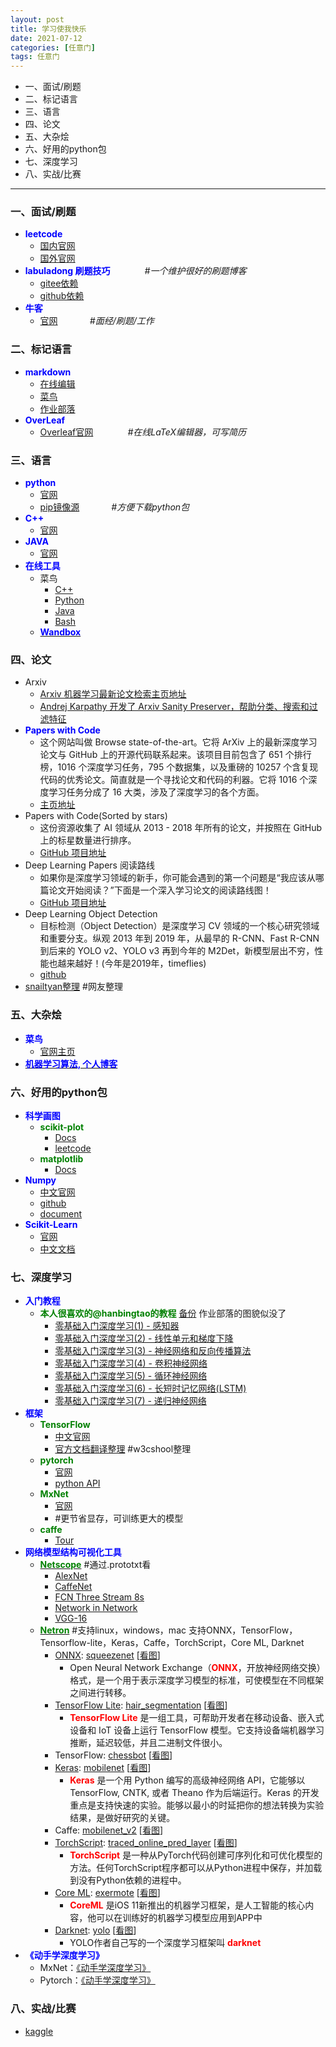 ```yaml
---
layout: post
title: 学习使我快乐
date: 2021-07-12
categories: [任意门]
tags: 任意门
---
```



- 一、面试/刷题
- 二、标记语言
- 三、语言
- 四、论文
- 五、大杂烩
- 六、好用的python包
- 七、深度学习
- 八、实战/比赛


---

### 一、面试/刷题

- **<font color=Blue> leetcode </font>**
  - [国内官网](https://leetcode-cn.com/)
  - [国外官网](https://leetcode.com/)
- **<font color=Blue>labuladong 刷题技巧</font>**  &nbsp;&nbsp;&nbsp;&nbsp;&nbsp;&nbsp;&nbsp;&nbsp;&nbsp;&nbsp;&nbsp;&nbsp; _#一个维护很好的刷题博客_
  - [gitee依赖](https://labuladong.gitee.io/algo/)
  - [github依赖](https://labuladong.github.io/algo/)
- **<font color=Blue>牛客</font>**
  - [官网](https://www.nowcoder.com/) &nbsp;&nbsp;&nbsp;&nbsp;&nbsp;&nbsp;&nbsp;&nbsp;&nbsp;&nbsp;&nbsp;&nbsp;_#面经/刷题/工作_

### 二、标记语言
  - **<font color=Blue>markdown</font>**
    - [在线编辑](https://tool.lu/markdown)
    - [菜鸟](https://www.runoob.com/markdown/md-tutorial.html)
    - [作业部落](https://www.zybuluo.com/mdeditor)
  - **<font color=Blue>OverLeaf</font>**
    - [Overleaf官网](https://www.overleaf.com/)  &nbsp;&nbsp;&nbsp;&nbsp;&nbsp;&nbsp;&nbsp;&nbsp;&nbsp;&nbsp;&nbsp;&nbsp; _#在线LaTeX编辑器，可写简历_

### 三、语言
  - **<font color=Blue>python</font>**
    - [官网](https://www.python.org/)
    - [pip镜像源](https://www.runoob.com/w3cnote/pip-cn-mirror.html)  &nbsp;&nbsp;&nbsp;&nbsp;&nbsp;&nbsp;&nbsp;&nbsp;&nbsp;&nbsp;&nbsp;&nbsp;_#方便下载python包_
  - **<font color=Blue>C++</font>**
    - [官网](https://isocpp.org/)
  - **<font color=Blue>JAVA</font>**
    - [官网](https://developer.oracle.com/java/)
  - **<font color=Blue>在线工具</font>**
    - 菜鸟 
      - [C++](https://c.runoob.com/compile/12)
      - [Python](https://c.runoob.com/compile/9)
      - [Java](https://c.runoob.com/compile/10)
      - [Bash](https://c.runoob.com/compile/18)
    - [**<font color=Blue>Wandbox</font>**](https://wandbox.org/) 


### 四、论文
- Arxiv
  - [Arxiv 机器学习最新论文检索主页地址](https://arxiv.org/list/stat.ML/recent?ref=bestofml.com)
  - [Andrej Karpathy 开发了 Arxiv Sanity Preserver，帮助分类、搜索和过滤特征](http://www.arxiv-sanity.com/?ref=bestofml.com)
- **<font color=blue>Papers with Code</font>**
  - 这个网站叫做 Browse state-of-the-art。它将 ArXiv 上的最新深度学习论文与 GitHub 上的开源代码联系起来。该项目目前包含了 651 个排行榜，1016 个深度学习任务，795 个数据集，以及重磅的 10257 个含复现代码的优秀论文。简直就是一个寻找论文和代码的利器。它将 1016 个深度学习任务分成了 16 大类，涉及了深度学习的各个方面。
  - [主页地址](https://paperswithcode.com/sota)
- Papers with Code(Sorted by stars)
  - 这份资源收集了 AI 领域从 2013 - 2018 年所有的论文，并按照在 GitHub 上的标星数量进行排序。
  - [GitHub 项目地址](https://github.com/zziz/pwc)
- Deep Learning Papers 阅读路线
  - 如果你是深度学习领域的新手，你可能会遇到的第一个问题是“我应该从哪篇论文开始阅读？”下面是一个深入学习论文的阅读路线图！
  - [GitHub 项目地址](https://github.com/floodsung/Deep-Learning-Papers-Reading-Roadmap)
- Deep Learning Object Detection
  - 目标检测（Object Detection）是深度学习 CV 领域的一个核心研究领域和重要分支。纵观 2013 年到 2019 年，从最早的 R-CNN、Fast R-CNN 到后来的 YOLO v2、YOLO v3 再到今年的 M2Det，新模型层出不穷，性能也越来越好！(今年是2019年，timeflies)
  - [github](https://github.com/hoya012/deep_learning_object_detection)
- [snailtyan整理](https://github.com/SnailTyan/deep-learning-papers-translation) #网友整理

### 五、大杂烩
  - **<font color=Blue>菜鸟</font>** 
    - [官网主页](https://www.runoob.com/)
  - [**<font color=Blue>机器学习算法, 个人博客</font>**](https://feisky.xyz/machine-learning/)

### 六、好用的python包
  - **<font color=Blue>科学画图</font>** 
    - **<font color=green>scikit-plot</font>**
      - [Docs](https://scikit-plot.readthedocs.io/en/stable/index.html)
      - [leetcode](https://github.com/reiinakano/scikit-plot)
    - **<font color=green>matplotlib</font>**
      - [Docs](https://matplotlib.org/stable/contents.html)
  - **<font color=Blue>Numpy</font>** 
    - [中文官网](https://www.numpy.org.cn/)
    - [github](https://github.com/numpy/numpy)
    - [document](https://numpy.org/doc/)
  - **<font color=blue>Scikit-Learn</font>**
    - [官网](https://link.zhihu.com/?target=https%3A//scikit-learn.org/stable/index.html) 
    - [中文文档](https://link.zhihu.com/?target=http%3A//sklearn.apachecn.org/%23/)

### 七、深度学习
  - **<font color=Blue>入门教程</font>** 
    - **<font color=green>本人很喜欢的@hanbingtao的教程</font>** [备份](https://cdn.jsdelivr.net/gh/it-ebooks-0/it-ebooks-2017-07to11/%E9%9B%B6%E5%9F%BA%E7%A1%80%E5%85%A5%E9%97%A8%E6%B7%B1%E5%BA%A6%E5%AD%A6%E4%B9%A0%EF%BC%88hanbingtao%EF%BC%89.pdf) 作业部落的图貌似没了
      - [零基础入门深度学习(1) - 感知器](https://zybuluo.com/hanbingtao/note/433855)
      - [零基础入门深度学习(2) - 线性单元和梯度下降](https://www.zybuluo.com/hanbingtao/note/448086)
      - [零基础入门深度学习(3) - 神经网络和反向传播算法](https://www.zybuluo.com/hanbingtao/note/476663)
      - [零基础入门深度学习(4) - 卷积神经网络](https://www.zybuluo.com/hanbingtao/note/485480)
      - [零基础入门深度学习(5) - 循环神经网络](https://zybuluo.com/hanbingtao/note/541458)
      - [零基础入门深度学习(6) - 长短时记忆网络(LSTM)](https://zybuluo.com/hanbingtao/note/581764)
      - [零基础入门深度学习(7) - 递归神经网络](https://zybuluo.com/hanbingtao/note/626300)
  - **<font color=Blue>框架</font>** 
    - **<font color=green>TensorFlow</font>** 
      - [中文官网](https://tensorflow.google.cn/)
      - [官方文档翻译整理](https://www.w3cschool.cn/tensorflow_python/)  #w3cshool整理
    - **<font color=green>pytorch</font>** 
      - [官网](https://pytorch.org/)
      - [python API](https://pytorch.org/docs/stable/index.html) 
    - **<font color=green>MxNet</font>** 
      - [官网](https://mxnet.apache.org/versions/1.8.0/)  
      - #更节省显存，可训练更大的模型
    - **<font color=green>caffe</font>**
      - [Tour](https://caffe.berkeleyvision.org/tutorial/)
  - **<font color=Blue>网络模型结构可视化工具</font>**
    - [**<font color=green>Netscope</font>**](http://ethereon.github.io/netscope/quickstart.html)   #通过.prototxt看
      - [AlexNet](http://ethereon.github.io/netscope/#/preset/alexnet) 
      - [CaffeNet](http://ethereon.github.io/netscope/#/preset/caffenet)
      - [FCN Three Stream 8s](http://ethereon.github.io/netscope/#/preset/fcn-8s-pascal)
      - [Network in Network](http://ethereon.github.io/netscope/#/preset/nin)
      - [VGG-16](http://ethereon.github.io/netscope/#/preset/vgg-16)
    - [**<font color=green>Netron</font>**](https://netron.app/)  #支持linux，windows，mac 支持ONNX，TensorFlow，Tensorflow-lite，Keras，Caffe，TorchScript，Core ML, Darknet
      - [ONNX](https://github.com/onnx/tutorials): [squeezenet](https://media.githubusercontent.com/media/onnx/models/master/vision/classification/squeezenet/model/squeezenet1.0-3.onnx) [[看图](https://netron.app/?url=https://media.githubusercontent.com/media/onnx/models/master/vision/classification/squeezenet/model/squeezenet1.0-3.onnx)] 
        - Open Neural Network Exchange（**<font color=red>ONNX</font>**，开放神经网络交换）格式，是一个用于表示深度学习模型的标准，可使模型在不同框架之间进行转移。
      - [TensorFlow Lite](https://www.tensorflow.org/lite/guide): [hair_segmentation](https://raw.githubusercontent.com/google/mediapipe/master/mediapipe/models/hair_segmentation.tflite) [[看图](https://netron.app/?url=https://raw.githubusercontent.com/google/mediapipe/master/mediapipe/models/hair_segmentation.tflite)]
        -  **<font color=red>TensorFlow Lite</font>** 是一组工具，可帮助开发者在移动设备、嵌入式设备和 IoT 设备上运行 TensorFlow 模型。它支持设备端机器学习推断，延迟较低，并且二进制文件很小。
      - TensorFlow: [chessbot](https://raw.githubusercontent.com/srom/chessbot/master/model/chessbot.pb) [[看图](https://netron.app/?url=https://raw.githubusercontent.com/srom/chessbot/master/model/chessbot.pb)]
      - [Keras](https://keras.io/zh/): [mobilenet](https://raw.githubusercontent.com/aio-libs/aiohttp-demos/master/demos/imagetagger/tests/data/mobilenet.h5) [[看图](https://netron.app/?url=https://raw.githubusercontent.com/aio-libs/aiohttp-demos/master/demos/imagetagger/tests/data/mobilenet.h5)]
        - **<font color=red>Keras</font>** 是一个用 Python 编写的高级神经网络 API，它能够以 TensorFlow, CNTK, 或者 Theano 作为后端运行。Keras 的开发重点是支持快速的实验。能够以最小的时延把你的想法转换为实验结果，是做好研究的关键。
      - Caffe: [mobilenet_v2](https://raw.githubusercontent.com/shicai/MobileNet-Caffe/master/mobilenet_v2.caffemodel) [[看图](https://netron.app/?url=https://raw.githubusercontent.com/shicai/MobileNet-Caffe/master/mobilenet_v2.caffemodel)]
      - [TorchScript](https://pytorch.org/docs/stable/jit.html): [traced_online_pred_layer](https://raw.githubusercontent.com/ApolloAuto/apollo/master/modules/prediction/data/traced_online_pred_layer.pt) [[看图](https://netron.app/?url=https://raw.githubusercontent.com/ApolloAuto/apollo/master/modules/prediction/data/traced_online_pred_layer.pt)]
        - **<font color=red>TorchScript</font>** 是一种从PyTorch代码创建可序列化和可优化模型的方法。任何TorchScript程序都可以从Python进程中保存，并加载到没有Python依赖的进程中。 
      - [Core ML](https://developer.apple.com/documentation/coreml): [exermote](https://raw.githubusercontent.com/Lausbert/Exermote/master/ExermoteInference/ExermoteCoreML/ExermoteCoreML/Model/Exermote.mlmodel) [[看图](https://netron.app/?url=https://raw.githubusercontent.com/Lausbert/Exermote/master/ExermoteInference/ExermoteCoreML/ExermoteCoreML/Model/Exermote.mlmodel)]
        -  **<font color=red>CoreML</font>** 是iOS 11新推出的机器学习框架，是人工智能的核心内容，他可以在训练好的机器学习模型应用到APP中
      - [Darknet](https://pjreddie.com/darknet/): [yolo](https://raw.githubusercontent.com/AlexeyAB/darknet/master/cfg/yolo.cfg) [[看图](https://netron.app/?url=https://raw.githubusercontent.com/AlexeyAB/darknet/master/cfg/yolo.cfg)]
        - YOLO作者自己写的一个深度学习框架叫 **<font color=red>darknet</font>** 
  - **<font color=Blue>《动手学深度学习》</font>** 
    - MxNet：[《动手学深度学习》](https://zh-v2.d2l.ai/)
    - Pytorch：[《动手学深度学习》](https://tangshusen.me/Dive-into-DL-PyTorch/#/)

### 八、实战/比赛
- [kaggle](https://link.zhihu.com/?target=https%3A//www.kaggle.com/)
